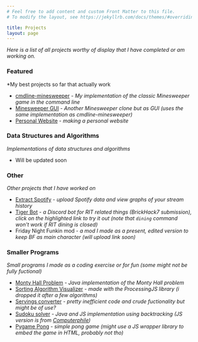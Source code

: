 ```yaml
---
# Feel free to add content and custom Front Matter to this file.
# To modify the layout, see https://jekyllrb.com/docs/themes/#overriding-theme-defaults

title: Projects
layout: page
---
```


*Here is a list of all projects worthy of display that I have completed or am working on.*

### Featured
*My best projects so far that actually work
- [cmdline-minesweeper](/cmdline-minesweeper/) - *My implementation of the classic Minesweeper game in the command line*
- [Minesweeper GUI](/minesweeper-gui/) - *Another Minesweeper clone but as GUI (uses the same implementation as cmdline-minesweeper)*
- [Personal Website](/site/) - *making a personal website*

### Data Structures and Algorithms
*Implementations of data structures and algorithms*
- Will be updated soon

### Other
*Other projects that I have worked on*
- [Extract Spotify](/extract-spotify) - *upload Spotify data and view graphs of your stream history*
- [Tiger Bot](/tiger-bot/) - *a Discord bot for RIT related things (BrickHack7 submission), click on the highlighted link to try it out (note that `dining` command won't work if RIT dining is closed)*
- Friday Night Funkin mod - *a mod I made as a present, edited version to keep BF as main character (will upload link soon)*

### Smaller Programs 
*Small programs I made as a coding exercise or for fun (some might not be fully fuctional)*
- [Monty Hall Problem](https://github.com/brainuser5705/monty-hall-problem) - *Java implementation of the Monty Hall problem*
- [Sorting Algorithm Visualizer](/sorting-visuals/) - *made with the ProcessingJS library (i dropped it after a few algorithms)*
- [Servings converter](/servings-converter/) - *pretty inefficient code and crude fuctionality but might be of use?*
- [Sudoku solver](https://github.com/brainuser5705/sudoku-solver) - *Java and JS implementation using backtracking (JS version is from [Computerphile](https://www.youtube.com/watch?v=G_UYXzGuqvM))*
- [Pygame Pong](https://github.com/brainuser5705/py-game-pong) - *simple pong game (might use a JS wrapper library to embed the game in HTML, probably not tho)*